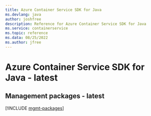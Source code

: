 ```yaml
---
title: Azure Container Service SDK for Java
ms.devlang: java
author: joshfree
description: Reference for Azure Container Service SDK for Java
ms.service: containerservice
ms.topic: reference
ms.data: 08/25/2022
ms.author: jfree
---
```

# Azure Container Service SDK for Java - latest

## Management packages - latest
[!INCLUDE [mgmt-packages](container-service-mgmt-index.md)]